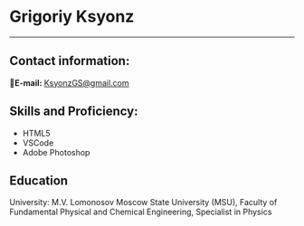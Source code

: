 # Grigoriy Ksyonz

*****

## Contact information:
:e-mail:**E-mail:** KsyonzGS@gmail.com

## Skills and Proficiency:
* HTML5
* VSCode
* Adobe Photoshop

## Education
University: M.V. Lomonosov Moscow State University (MSU), Faculty of Fundamental Physical and Chemical Engineering, Specialist in Physics 
